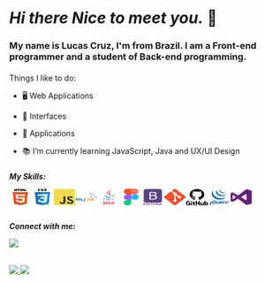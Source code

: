 # *Hi there Nice to meet you.* 👋

### My name is Lucas Cruz, I'm from Brazil. I am a Front-end programmer and a student of Back-end programming.
####

Things I like to do:

-   🖥  Web Applications
-   🎨  Interfaces
-   📱  Applications

- 📚 I’m currently learning JavaScript, Java and UX/UI Design

###


###
***My Skills:***

<img bgcolor="red" align="center" height="30" width="40" src="https://raw.githubusercontent.com/devicons/devicon/master/icons/html5/html5-original-wordmark.svg"></img><img align="center" height="30" width="40" src="https://raw.githubusercontent.com/devicons/devicon/master/icons/css3/css3-original-wordmark.svg"></img><img align="center" height="30" width="40" src="https://raw.githubusercontent.com/devicons/devicon/master/icons/javascript/javascript-original.svg"></img><img align="center" height="30" width="40" src="https://raw.githubusercontent.com/devicons/devicon/master/icons/mysql/mysql-original-wordmark.svg"></img><img align="center" height="30" width="40" src="https://raw.githubusercontent.com/devicons/devicon/master/icons/java/java-original-wordmark.svg"></img><img align="center" height="30" width="40" src="https://raw.githubusercontent.com/devicons/devicon/master/icons/figma/figma-original.svg"></img><img align="center" height="30" width="40" src="https://raw.githubusercontent.com/devicons/devicon/master/icons/bootstrap/bootstrap-plain-wordmark.svg"></img><img align="center" height="30" width="40" src="https://raw.githubusercontent.com/devicons/devicon/master/icons/git/git-original.svg"></img><img align="center" height="30" width="40" src="https://raw.githubusercontent.com/devicons/devicon/master/icons/github/github-original-wordmark.svg"></img><img align="center" height="30" width="40" src="https://raw.githubusercontent.com/devicons/devicon/master/icons/jquery/jquery-plain-wordmark.svg"></img><img align="center" height="30" width="40" src="https://raw.githubusercontent.com/devicons/devicon/master/icons/visualstudio/visualstudio-plain.svg"></img>
##


***Connect with me:***

  <a href="https://www.linkedin.com/in/lucasv-cruz/" target="_blank"><img src="https://img.shields.io/badge/-LinkedIn-%230077B5?style=for-the-badge&logo=linkedin&logoColor=white" target="_blank"></a> 
  
## 
<div ">
  <a href="https://github.com/LucasViniciusC">
  <img height="180em" src="https://github-readme-stats.vercel.app/api?username=LucasViniciusC&show_icons=true&theme=jolly&include_all_commits=true&count_private=true"/>
  <img height="180em" src="https://github-readme-stats.vercel.app/api/top-langs/?username=LucasViniciusC&layout=compact&langs_count=7&theme=jolly"/>
</div>
